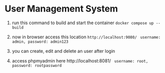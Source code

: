 
# User Management System

1. run this command to build and start the container
```docker compose up --build```

2. now in browser access this location `http://localhost:9080/`
``` username: admin, password: admin123```

3. you can create, edit and delete an user after login

4. access phpmyadmin here http://localhost:8081/
``` username: root, password: rootpassword```

